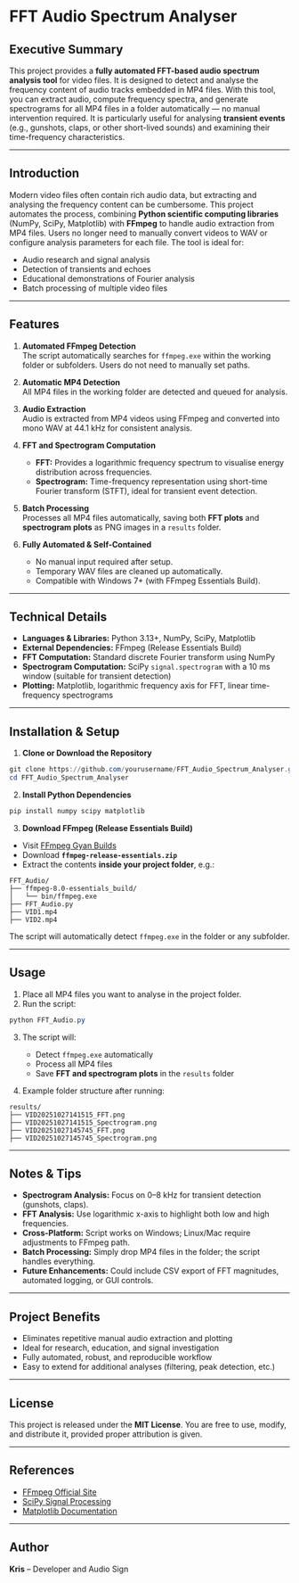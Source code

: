 # FFT Audio Spectrum Analyser

## Executive Summary
This project provides a **fully automated FFT-based audio spectrum analysis tool** for video files. It is designed to detect and analyse the frequency content of audio tracks embedded in MP4 files. With this tool, you can extract audio, compute frequency spectra, and generate spectrograms for all MP4 files in a folder automatically — no manual intervention required. It is particularly useful for analysing **transient events** (e.g., gunshots, claps, or other short-lived sounds) and examining their time-frequency characteristics.

---

## Introduction
Modern video files often contain rich audio data, but extracting and analysing the frequency content can be cumbersome. This project automates the process, combining **Python scientific computing libraries** (NumPy, SciPy, Matplotlib) with **FFmpeg** to handle audio extraction from MP4 files. Users no longer need to manually convert videos to WAV or configure analysis parameters for each file. The tool is ideal for:

- Audio research and signal analysis
- Detection of transients and echoes
- Educational demonstrations of Fourier analysis
- Batch processing of multiple video files

---

## Features

1. **Automated FFmpeg Detection**  
   The script automatically searches for `ffmpeg.exe` within the working folder or subfolders. Users do not need to manually set paths.

2. **Automatic MP4 Detection**  
   All MP4 files in the working folder are detected and queued for analysis.

3. **Audio Extraction**  
   Audio is extracted from MP4 videos using FFmpeg and converted into mono WAV at 44.1 kHz for consistent analysis.

4. **FFT and Spectrogram Computation**  
   - **FFT:** Provides a logarithmic frequency spectrum to visualise energy distribution across frequencies.  
   - **Spectrogram:** Time-frequency representation using short-time Fourier transform (STFT), ideal for transient event detection.

5. **Batch Processing**  
   Processes all MP4 files automatically, saving both **FFT plots** and **spectrogram plots** as PNG images in a `results` folder.

6. **Fully Automated & Self-Contained**  
   - No manual input required after setup.  
   - Temporary WAV files are cleaned up automatically.  
   - Compatible with Windows 7+ (with FFmpeg Essentials Build).

---

## Technical Details

- **Languages & Libraries:** Python 3.13+, NumPy, SciPy, Matplotlib  
- **External Dependencies:** FFmpeg (Release Essentials Build)  
- **FFT Computation:** Standard discrete Fourier transform using NumPy  
- **Spectrogram Computation:** SciPy `signal.spectrogram` with a 10 ms window (suitable for transient detection)  
- **Plotting:** Matplotlib, logarithmic frequency axis for FFT, linear time-frequency spectrograms

---

## Installation & Setup

1. **Clone or Download the Repository**  

```powershell
git clone https://github.com/yourusername/FFT_Audio_Spectrum_Analyser.git
cd FFT_Audio_Spectrum_Analyser
```

2. **Install Python Dependencies**  

```powershell
pip install numpy scipy matplotlib
```

3. **Download FFmpeg (Release Essentials Build)**  

- Visit [FFmpeg Gyan Builds](https://www.gyan.dev/ffmpeg/builds/)  
- Download **`ffmpeg-release-essentials.zip`**  
- Extract the contents **inside your project folder**, e.g.:  

```
FFT_Audio/
├── ffmpeg-8.0-essentials_build/
│   └── bin/ffmpeg.exe
├── FFT_Audio.py
├── VID1.mp4
├── VID2.mp4
```

The script will automatically detect `ffmpeg.exe` in the folder or any subfolder.

---

## Usage

1. Place all MP4 files you want to analyse in the project folder.
2. Run the script:

```powershell
python FFT_Audio.py
```

3. The script will:
   - Detect `ffmpeg.exe` automatically  
   - Process all MP4 files  
   - Save **FFT and spectrogram plots** in the `results` folder  

4. Example folder structure after running:

```
results/
├── VID20251027141515_FFT.png
├── VID20251027141515_Spectrogram.png
├── VID20251027145745_FFT.png
├── VID20251027145745_Spectrogram.png
```

---

## Notes & Tips

- **Spectrogram Analysis:** Focus on 0–8 kHz for transient detection (gunshots, claps).  
- **FFT Analysis:** Use logarithmic x-axis to highlight both low and high frequencies.  
- **Cross-Platform:** Script works on Windows; Linux/Mac require adjustments to FFmpeg path.  
- **Batch Processing:** Simply drop MP4 files in the folder; the script handles everything.  
- **Future Enhancements:** Could include CSV export of FFT magnitudes, automated logging, or GUI controls.

---

## Project Benefits

- Eliminates repetitive manual audio extraction and plotting  
- Ideal for research, education, and signal investigation  
- Fully automated, robust, and reproducible workflow  
- Easy to extend for additional analyses (filtering, peak detection, etc.)

---

## License

This project is released under the **MIT License**. You are free to use, modify, and distribute it, provided proper attribution is given.

---

## References

- [FFmpeg Official Site](https://ffmpeg.org/)  
- [SciPy Signal Processing](https://docs.scipy.org/doc/scipy/reference/signal.html)  
- [Matplotlib Documentation](https://matplotlib.org/stable/users/index.html)  

---

## Author

**Kris** – Developer and Audio Sign
